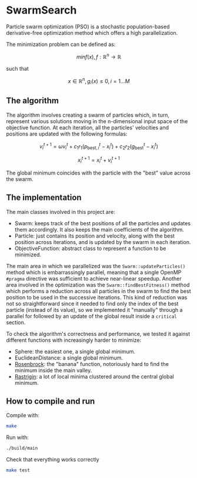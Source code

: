 # SwarmSearch
Particle swarm optimization (PSO) is a stochastic population-based derivative-free optimization method which offers a high parallelization.

The minimization problem can be defined as:

$$
min f(x), f : \mathbb{R}^n \rightarrow \mathbb{R}
$$

such that

$$
x \in \mathbb{R}^n, g_i(x) ≤ 0, i = {1...M}
$$

## The algorithm
The algorithm involves creating a swarm of particles which, in turn, represent various solutions moving in the n-dimensional input space of the objective function. At each iteration, all the particles' velocities and positions are updated with the following formulas:

$$
v_i^{t+1} = \omega v_i^t + c_1 r_1 \left( p_{\text{best},i}^t - x_i^t \right) + c_2 r_2 \left( g_{\text{best}}^t - x_i^t \right)
$$

$$
x_i^{t+1} = x_i^t + v_i^{t+1}
$$

The global minimum coincides with the particle with the "best" value across the swarm.

## The implementation
The main classes involved in this project are:
- Swarm: keeps track of the best positions of all the particles and updates them accordingly. It also keeps the main coefficients of the algorithm.
- Particle: just contains its position and velocity, along with the best position across iterations, and is updated by the swarm in each iteration.
- ObjectiveFunction: abstract class to represent a function to be minimized.

The main area in which we parallelized was the `Swarm::updateParticles()` method which is embarrassingly parallel, meaning that a single OpenMP `#pragma` directive was sufficient to achieve near-linear speedup. Another area involved in the optimization was the `Swarm::findBestFitness()` method which performs a reduction across all particles in the swarm to find the best position to be used in the successive iterations. This kind of reduction was not so straightforward since it needed to find only the index of the best particle (instead of its value), so we implemented it "manually" through a parallel for followed by an update of the global result inside a `critical` section.

To check the algorithm's correctness and performance, we tested it against different functions with increasingly harder to minimize:
 - Sphere: the easiest one, a single global minimum.
 - EuclideanDistance: a single global minimum.
 - [Rosenbrock](https://en.wikipedia.org/wiki/Rosenbrock_function): the "banana" function, notoriously hard to find the minimum inside the main valley.
 - [Rastrigin](https://en.wikipedia.org/wiki/Rastrigin_function): a lot of local minima clustered around the central global minimum.

## How to compile and run
Compile with:
```bash
make
```

Run with:
```bash
./build/main
```

Check that everything works correctly
```bash
make test
```

